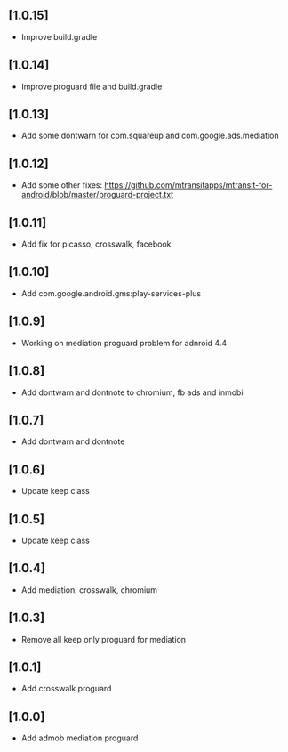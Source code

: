 ## [1.0.15]
- Improve build.gradle

## [1.0.14]
- Improve proguard file and build.gradle

## [1.0.13]
- Add some dontwarn for com.squareup and com.google.ads.mediation

## [1.0.12]
- Add some other fixes: https://github.com/mtransitapps/mtransit-for-android/blob/master/proguard-project.txt

## [1.0.11]
- Add fix for picasso, crosswalk, facebook

## [1.0.10]
- Add com.google.android.gms:play-services-plus

## [1.0.9]
- Working on mediation proguard problem for adnroid 4.4

## [1.0.8]
- Add dontwarn and dontnote to chromium, fb ads and inmobi

## [1.0.7]
- Add dontwarn and dontnote

## [1.0.6]
- Update keep class

## [1.0.5]
- Update keep class

## [1.0.4]
- Add mediation, crosswalk, chromium

## [1.0.3]
- Remove all keep only proguard for mediation

## [1.0.1]
- Add crosswalk proguard

## [1.0.0]
- Add admob mediation proguard